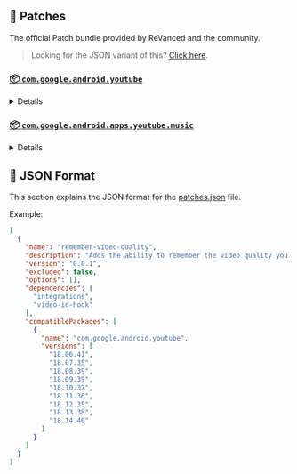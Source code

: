 ## 🧩 Patches

The official Patch bundle provided by ReVanced and the community.

> Looking for the JSON variant of this? [Click here](patches.json).

### [📦 `com.google.android.youtube`](https://play.google.com/store/apps/details?id=com.google.android.youtube)
<details>

| 💊 Patch | 📜 Description | 🏹 Target Version |
|:--------:|:--------------:|:-----------------:|
| `bypass-ambient-mode-restrictions` | Bypass ambient mode restrictions in battery saver mode. | 18.14.40 |
| `change-homepage` | Change home page to subscription feed. | 18.14.40 |
| `client-spoof` | Spoofs the YouTube client to prevent playback issues. | 18.14.40 |
| `custom-branding-icon-afn-blue` | Changes the YouTube launcher icon (Afn / Blue). | 18.14.40 |
| `custom-branding-icon-afn-red` | Changes the YouTube launcher icon (Afn / Red). | 18.14.40 |
| `custom-branding-icon-mmt` | Changes the YouTube launcher icon (MMT). | 18.14.40 |
| `custom-branding-icon-revancify` | Changes the YouTube launcher icon (Revancify). | 18.14.40 |
| `custom-branding-name` | Changes the YouTube launcher name to your choice (defaults to ReVanced Extended). | 18.14.40 |
| `custom-seekbar-color` | Change seekbar color. | 18.14.40 |
| `custom-video-speed` | Adds more video speed options. | 18.14.40 |
| `default-video-quality` | Adds ability to set default video quality settings. | 18.14.40 |
| `default-video-speed` | Adds ability to set default video speed settings. | 18.14.40 |
| `disable-haptic-feedback` | Disable haptic feedback when swiping. | 18.14.40 |
| `disable-landscape-mode` | Disable landscape mode when entering fullscreen. | 18.14.40 |
| `disable-quic-protocol` | Disable CronetEngine's QUIC protocol. | 18.14.40 |
| `disable-startup-shorts-player` | Disables playing YouTube Shorts when launching YouTube. | 18.14.40 |
| `enable-external-browser` | Open url outside the app in an external browser. | 18.14.40 |
| `enable-minimized-playback` | Enables minimized and background playback. | 18.14.40 |
| `enable-old-layout` | Spoof the YouTube client version to use the old layout. | 18.14.40 |
| `enable-old-quality-layout` | Enables the original quality flyout menu. | 18.14.40 |
| `enable-open-links-directly` | Skips over redirection URLs to external links. | 18.14.40 |
| `enable-seekbar-tapping` | Enables tap-to-seek on the seekbar of the video player. | 18.14.40 |
| `enable-tablet-miniplayer` | Enables the tablet mini player layout. | 18.14.40 |
| `enable-tablet-navigation-bar` | Enables the tablet navigation bar. | 18.14.40 |
| `enable-timestamps-speed` | Add the current video speed in brackets next to the current time. | 18.14.40 |
| `enable-wide-searchbar` | Replaces the search icon with a wide search bar. This will hide the YouTube logo when active. | 18.14.40 |
| `force-hide-player-button-background` | Force removes the background from the video player buttons. | 18.14.40 |
| `force-premium-heading` | Forces premium heading on the home screen. | 18.14.40 |
| `force-vp9-codec` | Forces the VP9 codec for videos. | 18.14.40 |
| `header-switch` | Add switch to change header. | 18.14.40 |
| `hide-account-menu` | Hide account menu elements. | 18.14.40 |
| `hide-auto-captions` | Hide captions from being automatically enabled. | 18.14.40 |
| `hide-auto-player-popup-panels` | Hide automatic popup panels (playlist or live chat) on video player. | 18.14.40 |
| `hide-autoplay-button` | Hides the autoplay button in the video player. | 18.14.40 |
| `hide-autoplay-preview` | Hides the autoplay preview container in the fullscreen. | 18.14.40 |
| `hide-button-container` | Adds the options to hide action buttons under a video. | 18.14.40 |
| `hide-captions-button` | Hides the captions button in the video player. | 18.14.40 |
| `hide-cast-button` | Hides the cast button in the video player. | 18.14.40 |
| `hide-category-bar` | Hide the category bar at the top of the feed and at the top of related videos. | 18.14.40 |
| `hide-channel-avatar-section` | Hides the channel avatar section of the subscription feed. | 18.14.40 |
| `hide-channel-watermark` | Hides creator's watermarks on videos. | 18.14.40 |
| `hide-collapse-button` | Hides the collapse button in the video player. | 18.14.40 |
| `hide-comment-component` | Adds options to hide comment component under a video. | 18.14.40 |
| `hide-create-button` | Hides the create button in the navigation bar. | 18.14.40 |
| `hide-crowdfunding-box` | Hides the crowdfunding box between the player and video description. | 18.14.40 |
| `hide-double-tap-overlay-filter` | Remove the double tap dark filter layer. | 18.14.40 |
| `hide-email-address` | Hides the email address(handle) in the account switcher. | 18.14.40 |
| `hide-endscreen-cards` | Hides the suggested video cards at the end of a video in fullscreen. | 18.14.40 |
| `hide-endscreen-overlay` | Hide endscreen overlay on swipe controls. | 18.14.40 |
| `hide-filmstrip-overlay` | Hide flimstrip overlay on swipe controls. | 18.14.40 |
| `hide-floating-microphone` | Hide the floating microphone button above the keyboard. | 18.14.40 |
| `hide-flyout-panel` | Adds options to hide player settings flyout panel. | 18.14.40 |
| `hide-fullscreen-buttoncontainer` | Hides the button containers in fullscreen. | 18.14.40 |
| `hide-fullscreen-panels` | Hides video description and comments panel in fullscreen view. | 18.14.40 |
| `hide-general-ads` | Removes general ads. | 18.14.40 |
| `hide-info-cards` | Hides info-cards in videos. | 18.14.40 |
| `hide-live-chat-button` | Hides the live chat button in the video player. | 18.14.40 |
| `hide-mix-playlists` | Removes mix playlists from home feed and video player. | 18.14.40 |
| `hide-music-button` | Hides the YouTube Music button in the video player. | 18.14.40 |
| `hide-pip-notification` | Disable pip notification when you first launch pip mode. | 18.14.40 |
| `hide-player-button-background` | Hide player button background. | 18.14.40 |
| `hide-player-overlay-filter` | Remove the dark filter layer from the player's background. | 18.14.40 |
| `hide-previous-next-button` | Hides the previous and next button in the player controller. | 18.14.40 |
| `hide-search-terms` | Hide trending searches and search history in the search bar. | 18.14.40 |
| `hide-seekbar` | Hides the seekbar. | 18.14.40 |
| `hide-shorts-button` | Hides the shorts button in the navigation bar. | 18.14.40 |
| `hide-shorts-component` | Hides other Shorts components. | 18.14.40 |
| `hide-shorts-navbar` | Hide navigation bar when playing shorts. | 18.14.40 |
| `hide-snackbar` | Hides the snackbar action popup. | 18.14.40 |
| `hide-stories` | Hides YouTube Stories shelf on the feed. | 18.14.40 |
| `hide-suggested-actions` | Hide the suggested actions bar inside the player. | 18.14.40 |
| `hide-time-stamp` | Hides the time counter above the seekbar. | 18.14.40 |
| `hide-tooltip-content` | Hides the tooltip box that appears on first install. | 18.14.40 |
| `hide-video-ads` | Removes ads in the video player. | 18.14.40 |
| `layout-switch` | Tricks the dpi to use some tablet/phone layouts. | 18.14.40 |
| `lift-vertical-video-restriction` | Lift 4K resolution restrictions on vertical video. | 18.14.40 |
| `materialyou` | Enables MaterialYou theme for Android 12+ | 18.14.40 |
| `microg-support` | Allows YouTube ReVanced to run without root and under a different package name with Vanced MicroG. | 18.14.40 |
| `optimize-resource` | Removes duplicate resources from YouTube. | 18.14.40 |
| `overlay-buttons` | Add overlay buttons for ReVanced Extended. | 18.14.40 |
| `patch-options` | Create an options.toml file. | all |
| `protobuf-spoof` | Spoofs the protobuf to prevent playback issues. | 18.14.40 |
| `return-youtube-dislike` | Shows the dislike count of videos using the Return YouTube Dislike API. | 18.14.40 |
| `settings` | Applies mandatory patches to implement ReVanced settings into the application. | 18.14.40 |
| `sponsorblock` | Integrates SponsorBlock which allows skipping video segments such as sponsored content. | 18.14.40 |
| `swipe-controls` | Adds volume and brightness swipe controls. | 18.14.40 |
| `switch-create-notification` | Switching the create button and notification button. | 18.14.40 |
| `theme` | Applies a custom theme (default: amoled). | 18.14.40 |
| `translations` | Add Crowdin translations for YouTube. | 18.14.40 |
</details>

### [📦 `com.google.android.apps.youtube.music`](https://play.google.com/store/apps/details?id=com.google.android.apps.youtube.music)
<details>

| 💊 Patch | 📜 Description | 🏹 Target Version |
|:--------:|:--------------:|:-----------------:|
| `background-play` | Enables playing music in the background. | all |
| `certificate-spoof` | Spoofs the YouTube Music certificate for Android Auto. | all |
| `client-spoof-music` | Spoofs the YouTube Music client. | all |
| `custom-branding-music-afn-blue` | Changes the YouTube Music launcher icon (Afn / Blue). | all |
| `custom-branding-music-afn-red` | Changes the YouTube Music launcher icon (Afn / Red). | all |
| `custom-branding-music-mmt` | Changes the YouTube Music launcher icon to your choice (MMT). | all |
| `custom-branding-music-revancify` | Changes the YouTube Music launcher icon to your choice (Revancify). | all |
| `disable-auto-captions` | Disable forced captions from automatically enabling in video player. | all |
| `enable-black-navbar` | Sets the navigation bar color to black. | all |
| `enable-color-match-player` | Matches the fullscreen player color with the minimized one. | all |
| `enable-compact-dialog` | Enable compact dialog on phone. | all |
| `enable-force-minimized-player` | Permanently keep player minimized even if another track is played. | all |
| `enable-force-shuffle` | Enable force shuffle even if another track is played. | all |
| `enable-opus-codec` | Enable opus codec when playing audio. | all |
| `enable-tablet-mode` | Enable landscape mode on phone. | all |
| `enable-zen-mode` | Adds a grey tint to the video player to reduce eye strain. | all |
| `exclusive-audio-playback` | Enables the option to play music without video. | all |
| `hide-compact-header` | Hides the music category bar at the top of the homepage. | all |
| `hide-get-premium` | Removes all "Get Premium" evidences from the avatar menu. | all |
| `hide-music-ads` | Removes ads in the music player. | all |
| `hide-music-cast-button` | Hides the cast button in the video player and header. | all |
| `hide-new-playlist` | Hide the New Playlist button in the Library tab. | all |
| `hide-playlist-card` | Hides the playlist card from homepage. | all |
| `hide-taste-builder` | Removes the "Tell us which artists you like" card from the home screen. | all |
| `hide-upgrade-button` | Removes the upgrade tab from the pivot bar. | all |
| `minimized-playback-music` | Enables minimized playback on Kids music. | all |
| `music-microg-support` | Allows YouTube Music ReVanced to run without root and under a different package name. | all |
| `music-settings` | Adds settings for ReVanced to YouTube Music. | all |
| `optimize-resource-music` | Remove unnecessary resources. | all |
| `patch-options` | Create an options.toml file. | all |
| `spoof-version` | Spoof the YouTube Music client version. | all |
| `translations-music` | Add Crowdin translations for YouTube Music. | all |
</details>



## 📝 JSON Format

This section explains the JSON format for the [patches.json](patches.json) file.

Example:

```json
[
  {
    "name": "remember-video-quality",
    "description": "Adds the ability to remember the video quality you chose in the video quality flyout.",
    "version": "0.0.1",
    "excluded": false,
    "options": [],
    "dependencies": [
      "integrations",
      "video-id-hook"
    ],
    "compatiblePackages": [
      {
        "name": "com.google.android.youtube",
        "versions": [
          "18.06.41",
          "18.07.35",
          "18.08.39",
          "18.09.39",
          "18.10.37",
          "18.11.36",
          "18.12.35",
          "18.13.38",
          "18.14.40"
        ]
      }
    ]
  }
]
```